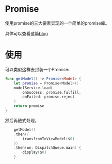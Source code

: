 # Promise

使用promise的三大要素实现的一个简单的promise库。 

具体可以查看这篇[blog](https://www.jianshu.com/p/5a737083aec1)

# 使用

可以类似这样去封装一个Promise:

```swift
func getModel() -> Promise<Model> {
    let promise = Promise<Model>()
    modelService.load(
        onSuccess: promise.fulfill,
        onFailed: promise.reject
    )
    return promise
}
```

然后再链式处理。

```swift
    getModel()
    .then({
        transfromToViewModel($0)
    })
    .then(on: DispatchQueue.main) {
        display($0)
    }
```


